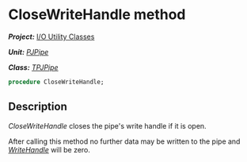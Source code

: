# CloseWriteHandle method

***Project:*** [I/O Utility Classes](../API.md)

***Unit:*** [_PJPipe_](./PJPipe.md)

***Class:*** [_TPJPipe_](./TPJPipe.md)

```pascal
procedure CloseWriteHandle;
```

## Description

_CloseWriteHandle_ closes the pipe's write handle if it is open.

After calling this method no further data may be written to the pipe and [_WriteHandle_](./TPJPipe-WriteHandle.md) will be zero.

